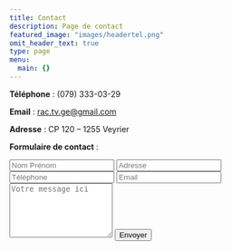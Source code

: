 ```yaml
---
title: Contact
description: Page de contact
featured_image: "images/headertel.png"
omit_header_text: true
type: page
menu:
  main: {}
---
```

**Téléphone** : (079) 333-03-29

**Email** :  rac.tv.ge@gmail.com

**Adresse** : CP 120 – 1255 Veyrier


**Formulaire de contact** :

<form method="POST" action="https://formspree.io/rac.tv.ge@gmail.com">
  <input type="name" name="name" placeholder="Nom Prénom">
  <input type="adresse" name="adresse" placeholder="Adresse">
  <input type="tel" name="tel" placeholder="Téléphone">
  <input type="email" name="email" placeholder="Email">
  <textarea rows="6" name="message" placeholder="Votre message ici"></textarea>
  <button type="submit">Envoyer</button>
</form>
